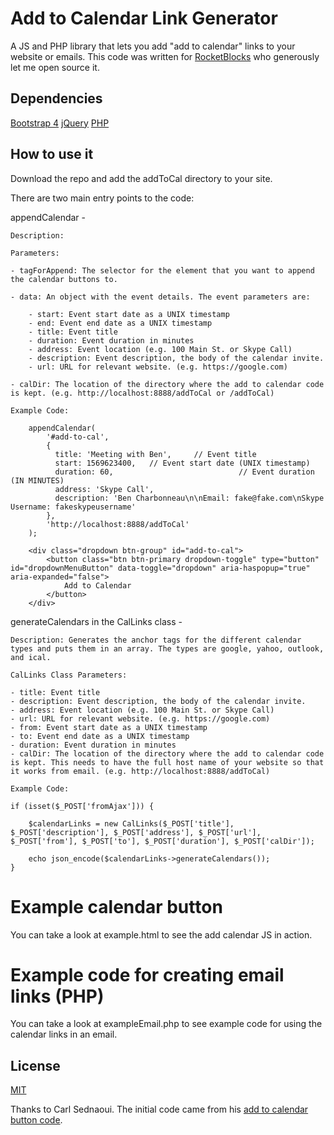 # Add to Calendar Link Generator

A JS and PHP library that lets you add "add to calendar" links to your website or emails. This code was written for [RocketBlocks](https://rocketblocks.me) who generously let me open source it.

## Dependencies
[Bootstrap 4](https://getbootstrap.com/docs/4.2)
[jQuery](https://jquery.com)
[PHP](https://www.php.net)

## How to use it
Download the repo and add the addToCal directory to your site.

There are two main entry points to the code:

appendCalendar - 
	
	Description: 
	
	Parameters:

	- tagForAppend: The selector for the element that you want to append the calendar buttons to.

	- data: An object with the event details. The event parameters are:
		
		- start: Event start date as a UNIX timestamp
		- end: Event end date as a UNIX timestamp
		- title: Event title 
	    - duration: Event duration in minutes
	    - address: Event location (e.g. 100 Main St. or Skype Call)
	    - description: Event description, the body of the calendar invite.
	    - url: URL for relevant website. (e.g. https://google.com)

	- calDir: The location of the directory where the add to calendar code is kept. (e.g. http://localhost:8888/addToCal or /addToCal)

	Example Code:

		appendCalendar(
			'#add-to-cal',
			{
	          title: 'Meeting with Ben',     // Event title
	          start: 1569623400,   // Event start date (UNIX timestamp)
	          duration: 60,                            // Event duration (IN MINUTES)
	          address: 'Skype Call',
	          description: 'Ben Charbonneau\n\nEmail: fake@fake.com\nSkype Username: fakeskypeusername'
	        },
	        'http://localhost:8888/addToCal'
        );

        <div class="dropdown btn-group" id="add-to-cal">
			<button class="btn btn-primary dropdown-toggle" type="button" id="dropdownMenuButton" data-toggle="dropdown" aria-haspopup="true" aria-expanded="false">
				Add to Calendar
			</button>
		</div>


generateCalendars in the CalLinks class - 

	Description: Generates the anchor tags for the different calendar types and puts them in an array. The types are google, yahoo, outlook, and ical.
	
	CalLinks Class Parameters:

	- title: Event title
	- description: Event description, the body of the calendar invite.
	- address: Event location (e.g. 100 Main St. or Skype Call)
	- url: URL for relevant website. (e.g. https://google.com)
	- from: Event start date as a UNIX timestamp
	- to: Event end date as a UNIX timestamp
	- duration: Event duration in minutes
	- calDir: The location of the directory where the add to calendar code is kept. This needs to have the full host name of your website so that it works from email. (e.g. http://localhost:8888/addToCal)

	Example Code:

	if (isset($_POST['fromAjax'])) {

		$calendarLinks = new CalLinks($_POST['title'], $_POST['description'], $_POST['address'], $_POST['url'], $_POST['from'], $_POST['to'], $_POST['duration'], $_POST['calDir']);

		echo json_encode($calendarLinks->generateCalendars());
	}

# Example calendar button

You can take a look at example.html to see the add calendar JS in action.

# Example code for creating email links (PHP)

You can take a look at exampleEmail.php to see example code for using the calendar links in an email.

## License

[MIT](http://opensource.org/licenses/MIT)

Thanks to Carl Sednaoui. The initial code came from his [add to calendar button code](https://github.com/carlsednaoui/add-to-calendar-buttons).